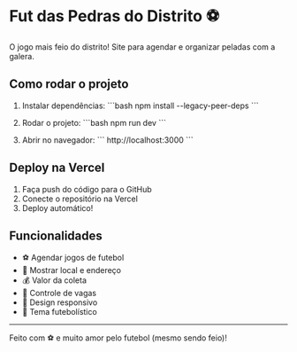 # Fut das Pedras do Distrito ⚽

O jogo mais feio do distrito! Site para agendar e organizar peladas com a galera.

## Como rodar o projeto

1. Instalar dependências:
\`\`\`bash
npm install --legacy-peer-deps
\`\`\`

2. Rodar o projeto:
\`\`\`bash
npm run dev
\`\`\`

3. Abrir no navegador:
\`\`\`
http://localhost:3000
\`\`\`

## Deploy na Vercel

1. Faça push do código para o GitHub
2. Conecte o repositório na Vercel
3. Deploy automático!

## Funcionalidades

- ⚽ Agendar jogos de futebol
- 📍 Mostrar local e endereço
- 💰 Valor da coleta
- 👥 Controle de vagas
- 📱 Design responsivo
- 🎨 Tema futebolístico

---

Feito com ⚽ e muito amor pelo futebol (mesmo sendo feio)!

